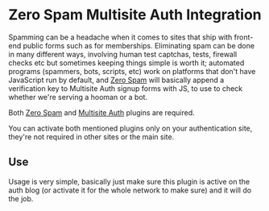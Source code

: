 # Zero Spam Multisite Auth Integration

Spamming can be a headache when it comes to sites that ship with front-end public forms such as for memberships. Eliminating spam can be done in many different ways, involving human test captchas, tests, firewall checks etc but sometimes keeping things simple is worth it; automated programs (spammers, bots, scripts, etc) work on platforms that don't have JavaScript run by default, and <a href="https://github.com/bmarshall511/wordpress-zero-spam/">Zero Spam</a> will basically append a verification key to Multisite Auth signup forms with JS, to use to check whether we're serving a hooman or a bot.

Both <a href="https://github.com/bmarshall511/wordpress-zero-spam/">Zero Spam</a> and <a href="https://github.com/elhardoum/multisite-auth/">Multisite Auth</a> plugins are required.

You can activate both mentioned plugins only on your authentication site, they're not required in other sites or the main site.

## Use

Usage is very simple, basically just make sure this plugin is active on the auth blog (or activate it for the whole network to make sure) and it will do the job.
